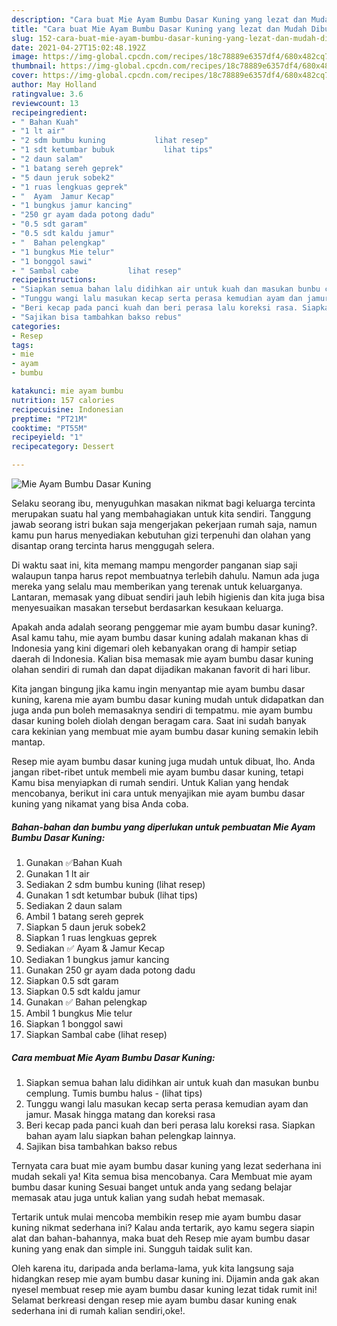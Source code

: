 ```yaml
---
description: "Cara buat Mie Ayam Bumbu Dasar Kuning yang lezat dan Mudah Dibuat"
title: "Cara buat Mie Ayam Bumbu Dasar Kuning yang lezat dan Mudah Dibuat"
slug: 152-cara-buat-mie-ayam-bumbu-dasar-kuning-yang-lezat-dan-mudah-dibuat
date: 2021-04-27T15:02:48.192Z
image: https://img-global.cpcdn.com/recipes/18c78889e6357df4/680x482cq70/mie-ayam-bumbu-dasar-kuning-foto-resep-utama.jpg
thumbnail: https://img-global.cpcdn.com/recipes/18c78889e6357df4/680x482cq70/mie-ayam-bumbu-dasar-kuning-foto-resep-utama.jpg
cover: https://img-global.cpcdn.com/recipes/18c78889e6357df4/680x482cq70/mie-ayam-bumbu-dasar-kuning-foto-resep-utama.jpg
author: May Holland
ratingvalue: 3.6
reviewcount: 13
recipeingredient:
- " Bahan Kuah"
- "1 lt air"
- "2 sdm bumbu kuning           lihat resep"
- "1 sdt ketumbar bubuk           lihat tips"
- "2 daun salam"
- "1 batang sereh geprek"
- "5 daun jeruk sobek2"
- "1 ruas lengkuas geprek"
- "  Ayam  Jamur Kecap"
- "1 bungkus jamur kancing"
- "250 gr ayam dada potong dadu"
- "0.5 sdt garam"
- "0.5 sdt kaldu jamur"
- "  Bahan pelengkap"
- "1 bungkus Mie telur"
- "1 bonggol sawi"
- " Sambal cabe           lihat resep"
recipeinstructions:
- "Siapkan semua bahan lalu didihkan air untuk kuah dan masukan bunbu cemplung. Tumis bumbu halus           (lihat tips)"
- "Tunggu wangi lalu masukan kecap serta perasa kemudian ayam dan jamur. Masak hingga matang dan koreksi rasa"
- "Beri kecap pada panci kuah dan beri perasa lalu koreksi rasa. Siapkan bahan ayam lalu siapkan bahan pelengkap lainnya."
- "Sajikan bisa tambahkan bakso rebus"
categories:
- Resep
tags:
- mie
- ayam
- bumbu

katakunci: mie ayam bumbu 
nutrition: 157 calories
recipecuisine: Indonesian
preptime: "PT21M"
cooktime: "PT55M"
recipeyield: "1"
recipecategory: Dessert

---
```



![Mie Ayam Bumbu Dasar Kuning](https://img-global.cpcdn.com/recipes/18c78889e6357df4/680x482cq70/mie-ayam-bumbu-dasar-kuning-foto-resep-utama.jpg)

Selaku seorang ibu, menyuguhkan masakan nikmat bagi keluarga tercinta merupakan suatu hal yang membahagiakan untuk kita sendiri. Tanggung jawab seorang istri bukan saja mengerjakan pekerjaan rumah saja, namun kamu pun harus menyediakan kebutuhan gizi terpenuhi dan olahan yang disantap orang tercinta harus menggugah selera.

Di waktu  saat ini, kita memang mampu mengorder panganan siap saji walaupun tanpa harus repot membuatnya terlebih dahulu. Namun ada juga mereka yang selalu mau memberikan yang terenak untuk keluarganya. Lantaran, memasak yang dibuat sendiri jauh lebih higienis dan kita juga bisa menyesuaikan masakan tersebut berdasarkan kesukaan keluarga. 



Apakah anda adalah seorang penggemar mie ayam bumbu dasar kuning?. Asal kamu tahu, mie ayam bumbu dasar kuning adalah makanan khas di Indonesia yang kini digemari oleh kebanyakan orang di hampir setiap daerah di Indonesia. Kalian bisa memasak mie ayam bumbu dasar kuning olahan sendiri di rumah dan dapat dijadikan makanan favorit di hari libur.

Kita jangan bingung jika kamu ingin menyantap mie ayam bumbu dasar kuning, karena mie ayam bumbu dasar kuning mudah untuk didapatkan dan juga anda pun boleh memasaknya sendiri di tempatmu. mie ayam bumbu dasar kuning boleh diolah dengan beragam cara. Saat ini sudah banyak cara kekinian yang membuat mie ayam bumbu dasar kuning semakin lebih mantap.

Resep mie ayam bumbu dasar kuning juga mudah untuk dibuat, lho. Anda jangan ribet-ribet untuk membeli mie ayam bumbu dasar kuning, tetapi Kamu bisa menyiapkan di rumah sendiri. Untuk Kalian yang hendak mencobanya, berikut ini cara untuk menyajikan mie ayam bumbu dasar kuning yang nikamat yang bisa Anda coba.

<!--inarticleads1-->

##### Bahan-bahan dan bumbu yang diperlukan untuk pembuatan Mie Ayam Bumbu Dasar Kuning:

1. Gunakan  ✅Bahan Kuah
1. Gunakan 1 lt air
1. Sediakan 2 sdm bumbu kuning           (lihat resep)
1. Gunakan 1 sdt ketumbar bubuk           (lihat tips)
1. Sediakan 2 daun salam
1. Ambil 1 batang sereh geprek
1. Siapkan 5 daun jeruk sobek2
1. Siapkan 1 ruas lengkuas geprek
1. Sediakan  ✅ Ayam &amp; Jamur Kecap
1. Sediakan 1 bungkus jamur kancing
1. Gunakan 250 gr ayam dada potong dadu
1. Siapkan 0.5 sdt garam
1. Siapkan 0.5 sdt kaldu jamur
1. Gunakan  ✅ Bahan pelengkap
1. Ambil 1 bungkus Mie telur
1. Siapkan 1 bonggol sawi
1. Siapkan  Sambal cabe           (lihat resep)




<!--inarticleads2-->

##### Cara membuat Mie Ayam Bumbu Dasar Kuning:

1. Siapkan semua bahan lalu didihkan air untuk kuah dan masukan bunbu cemplung. Tumis bumbu halus -           (lihat tips)
1. Tunggu wangi lalu masukan kecap serta perasa kemudian ayam dan jamur. Masak hingga matang dan koreksi rasa
1. Beri kecap pada panci kuah dan beri perasa lalu koreksi rasa. Siapkan bahan ayam lalu siapkan bahan pelengkap lainnya.
1. Sajikan bisa tambahkan bakso rebus




Ternyata cara buat mie ayam bumbu dasar kuning yang lezat sederhana ini mudah sekali ya! Kita semua bisa mencobanya. Cara Membuat mie ayam bumbu dasar kuning Sesuai banget untuk anda yang sedang belajar memasak atau juga untuk kalian yang sudah hebat memasak.

Tertarik untuk mulai mencoba membikin resep mie ayam bumbu dasar kuning nikmat sederhana ini? Kalau anda tertarik, ayo kamu segera siapin alat dan bahan-bahannya, maka buat deh Resep mie ayam bumbu dasar kuning yang enak dan simple ini. Sungguh taidak sulit kan. 

Oleh karena itu, daripada anda berlama-lama, yuk kita langsung saja hidangkan resep mie ayam bumbu dasar kuning ini. Dijamin anda gak akan nyesel membuat resep mie ayam bumbu dasar kuning lezat tidak rumit ini! Selamat berkreasi dengan resep mie ayam bumbu dasar kuning enak sederhana ini di rumah kalian sendiri,oke!.

